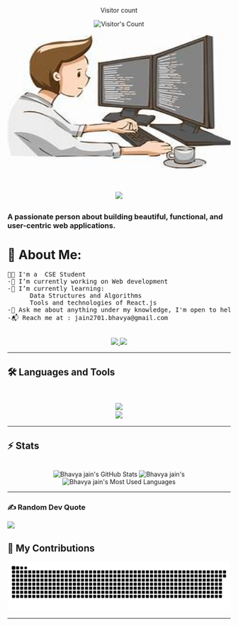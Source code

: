 <div align="center"> 
  <p>Visitor count</p>
  <img src="https://profile-counter.glitch.me/{Bhavya-jain07}/count.svg" alt="Visitor's Count" />
</div>
<br>
<img src="https://github.com/Bhavya-jain07/Bhavya-jain07/blob/main/coder.jpeg" alt="Banner of a cool developer sitting in front of a desk"  style = "width:550px; height:300px" >
<h1 align="center">
    <img src="https://readme-typing-svg.herokuapp.com/?font=Inter&size=48&center=true&vCenter=true&width=500&height=70&color=4493F8&duration=4000&lines=Yoo!+😉;+I'm+Bhavya+Jain!;" />
</h1>

### A passionate person about building beautiful, functional, and user-centric web applications.
# 💫 About Me:
<pre>👨‍🎓 I'm a  CSE Student<br>-🔭 I’m currently working on Web development <br>-🌱 I’m currently learning:<br>      Data Structures and Algorithms<br>      Tools and technologies of React.js<br>-💬 Ask me about anything under my knowledge, I'm open to help<br>-📬 Reach me at : jain2701.bhavya@gmail.com</pre>
<br>

<div align="center">
  <a href="jain2701.bhavya@gmail.com">
    <img src="https://img.shields.io/badge/Gmail-333333?style=for-the-badge&logo=gmail&logoColor=red" />
  </a>
  <a href="https://www.linkedin.com/in/bhavya-jain-140421265?utm_source=share&utm_campaign=share_via&utm_content=profile&utm_medium=android_app" target="_blank">
    <img src="https://img.shields.io/badge/LinkedIn-0077B5?style=for-the-badge&logo=linkedin&logoColor=white" target="_blank" />
  </a>
</div>

<hr>

## 🛠️ Languages and Tools

<br>

<p align="center">
  <img src="https://skillicons.dev/icons?i=c,cpp,java,python,react,arduino,raspberry pi" />
  <br>
  <img src="https://skillicons.dev/icons?i=html,css,js,git,github,figma,dribble," />
</p>

<hr>

## ⚡️ Stats

<br>

<div align=center>
  <img width=390 src="https://github-readme-stats.vercel.app/api?username=Bhavya-jain07&theme=transparent&count_private=true&show_icons=true&rank_icon=github&locale=en" alt="Bhavya jain's GitHub Stats" />
  <img width=390 src="https://github-readme-streak-stats.herokuapp.com/?user=Bhavya-jain07&theme=transparent&count_private=true&border_radius=10&locale=en" alt="Bhavya jain's" />
  <img width=325 src="https://github-readme-stats.vercel.app/api/top-langs?username=Bhavya-jain07&theme=transparent&layout=donut&hide=css&langs_count=8&border_radius=10&show_icons=true&locale=en" alt="Bhavya jain's Most Used Languages" />
</div>

<hr>

### ✍ Random Dev Quote
![](https://quotes-github-readme.vercel.app/api?type=horizontal&theme=radical)


## 🐍 My Contributions

<div align="center">
  <picture>
    <source media="(prefers-color-scheme: dark)" srcset="https://raw.githubusercontent.com/Bhavya-jain07/Bhavya-jain07/output/github-contribution-grid-snake-dark.svg" />
    <source media="(prefers-color-scheme: light)" srcset="https://raw.githubusercontent.com/Bhavya-jain07/Bhavya-jain07/output/github-contribution-grid-snake.svg" />
    <img alt="github-snake" src="https://raw.githubusercontent.com/Bhavya-jain07/Bhavya-jain07/output/github-contribution-grid-snake.svg" />
  </picture>
</div>

<hr>

